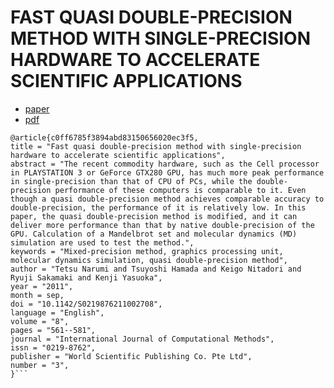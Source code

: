 # FAST QUASI DOUBLE-PRECISION METHOD WITH SINGLE-PRECISION HARDWARE TO ACCELERATE SCIENTIFIC APPLICATIONS

- [paper](https://www.worldscientific.com/doi/10.1142/S0219876211002708)
- [pdf](./fast_quasi_double-precision_method_with_single-precision_hardware_to_accelerate.pdf)


```:bibtex
@article{c0ff6785f3894abd83150656020ec3f5,
title = "Fast quasi double-precision method with single-precision hardware to accelerate scientific applications",
abstract = "The recent commodity hardware, such as the Cell processor in PLAYSTATION 3 or GeForce GTX280 GPU, has much more peak performance in single-precision than that of CPU of PCs, while the double-precision performance of these computers is comparable to it. Even though a quasi double-precision method achieves comparable accuracy to double-precision, the performance of it is relatively low. In this paper, the quasi double-precision method is modified, and it can deliver more performance than that by native double-precision of the GPU. Calculation of a Mandelbrot set and molecular dynamics (MD) simulation are used to test the method.",
keywords = "Mixed-precision method, graphics processing unit, molecular dynamics simulation, quasi double-precision method",
author = "Tetsu Narumi and Tsuyoshi Hamada and Keigo Nitadori and Ryuji Sakamaki and Kenji Yasuoka",
year = "2011",
month = sep,
doi = "10.1142/S0219876211002708",
language = "English",
volume = "8",
pages = "561--581",
journal = "International Journal of Computational Methods",
issn = "0219-8762",
publisher = "World Scientific Publishing Co. Pte Ltd",
number = "3",
}```

